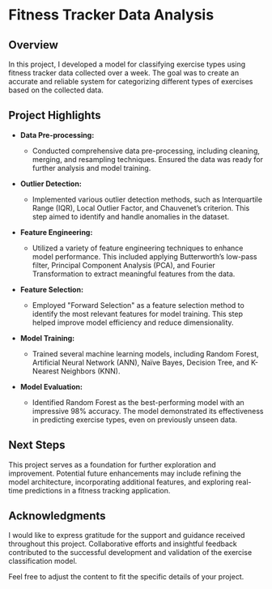 # Fitness Tracker Data Analysis

## Overview

In this project, I developed a model for classifying exercise types using fitness tracker data collected over a week. The goal was to create an accurate and reliable system for categorizing different types of exercises based on the collected data.

## Project Highlights

- **Data Pre-processing:**
  - Conducted comprehensive data pre-processing, including cleaning, merging, and resampling techniques. Ensured the data was ready for further analysis and model training.

- **Outlier Detection:**
  - Implemented various outlier detection methods, such as Interquartile Range (IQR), Local Outlier Factor, and Chauvenet’s criterion. This step aimed to identify and handle anomalies in the dataset.

- **Feature Engineering:**
  - Utilized a variety of feature engineering techniques to enhance model performance. This included applying Butterworth’s low-pass filter, Principal Component Analysis (PCA), and Fourier Transformation to extract meaningful features from the data.

- **Feature Selection:**
  - Employed "Forward Selection" as a feature selection method to identify the most relevant features for model training. This step helped improve model efficiency and reduce dimensionality.

- **Model Training:**
  - Trained several machine learning models, including Random Forest, Artificial Neural Network (ANN), Naïve Bayes, Decision Tree, and K-Nearest Neighbors (KNN).

- **Model Evaluation:**
  - Identified Random Forest as the best-performing model with an impressive 98% accuracy. The model demonstrated its effectiveness in predicting exercise types, even on previously unseen data.

## Next Steps

This project serves as a foundation for further exploration and improvement. Potential future enhancements may include refining the model architecture, incorporating additional features, and exploring real-time predictions in a fitness tracking application.

## Acknowledgments

I would like to express gratitude for the support and guidance received throughout this project. Collaborative efforts and insightful feedback contributed to the successful development and validation of the exercise classification model.

Feel free to adjust the content to fit the specific details of your project.

